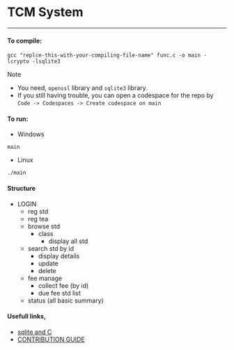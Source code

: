 # TCM System
***

#### To compile:
```
gcc "replce-this-with-your-compiling-file-name" func.c -o main -lcrypto -lsqlite3
```

> [!NOTE]  
> - You need, ```openssl``` library and ```sqlite3``` library.
> - If you still having trouble, you can open a codespace for the repo by ```Code -> Codespaces -> Create codespace on main```

#### To run:
- Windows
```
main
```
- Linux
```
./main
```

#### Structure

- LOGIN
    - reg std
    - reg tea
    - browse std
      - class
        - display all std
    - search std by id
      - display details
      - update
      - delete
    - fee manage
      - collect fee (by id)
      - due fee std list
    - status (all basic summary)

#### Usefull links,

- [sqlite and C](https://www.tutorialspoint.com/sqlite/sqlite_c_cpp.htm)
- [CONTRIBUTION GUIDE](.github/CONTRIBUTING.md)